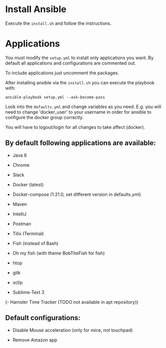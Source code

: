 # Install Ansible
Execute the `install.sh` and follow the instructions.

# Applications
You must modify the `setup.yml` to install only applications you want. By default all applications and configurations are commented out.

To include applications just uncomment the packages.

After installing ansible via the `install.sh` you can execute the playbook with:

`ansible-playbook setup.yml --ask-become-pass`

Look into the `defaults.yml` and change variables as you need. E.g. you will need to change 'docker_user' to your username in order for ansible to configure the docker group correctly.

You will have to logout/login for all changes to take affect (docker).

## By default following applications are available:

- Java 8

- Chrome

- Slack

- Docker (latest)

- Docker-compose (1.21.0, set different version in defaults.yml)

- Maven

- IntelliJ

- Postman

- Tilix (Terminal)

- Fish (instead of Bash)

- Oh my fish (with theme BobTheFish for fish)

- htop

- gitk

- xclip

- Sublime-Text 3

(- Hamster Time Tracker (TODO not available in apt repository))

## Default configurations:

- Disable Mouse acceleration (only for mice, not touchpad)

- Remove Amazon app
